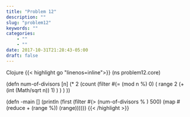 ```yaml
---
title: "Problem 12"
description: ""
slug: "problem12"
keywords: ""
categories: 
    - ""
    - ""
date: 2017-10-31T21:28:43-05:00
draft: false
---
```

Clojure
{{< highlight go  "linenos=inline">}}
(ns problem12.core)
  
(defn num-of-divisors [n]
        (* 2 (count (filter #(= (mod n %) 0) ( range 2 (+ (int (Math/sqrt n)) 1) ) ) ) ))
  
(defn -main
     []
     (println (first (filter #(> (num-of-divisors % ) 500) (map #(reduce + (range %)) (range))))))
{{< /highlight >}}
